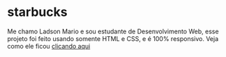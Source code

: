 # starbucks
Me chamo Ladson Mario e sou estudante de Desenvolvimento Web, esse projeto foi feito usando somente HTML e CSS, e é 100% responsivo.
Veja como ele ficou <a href="https://ladsonmario.github.io/starbucks/">clicando aqui</a>
